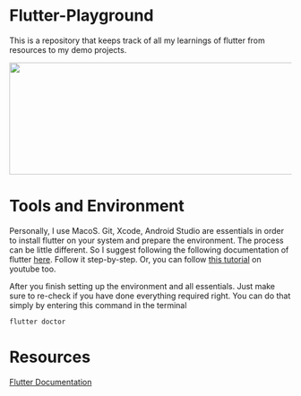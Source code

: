 # Flutter-Playground
This is a repository that keeps track of all my learnings of flutter from resources to my demo projects.
<p align="center">
  <img width="600" height="200" src="https://user-images.githubusercontent.com/108233235/215276175-314260cd-c3e8-44cf-9538-d56781ca7a9e.png">
</p>

# Tools and Environment
Personally, I use MacoS. Git, Xcode, Android Studio are essentials in order to install flutter on your system and prepare the environment. 
The process can be little different. So I suggest following the following documentation of flutter [here](https://docs.flutter.dev/get-started/install/macos). Follow it step-by-step.
Or, you can follow [this tutorial](https://youtu.be/JJwBoRMY08U) on youtube too. 

After you finish setting up the environment and all essentials. Just make sure to re-check if you have done everything required right. 
You can do that simply by entering this command in the terminal
```
flutter doctor
```

# Resources
[Flutter Documentation](https://docs.flutter.dev/get-started/install)
